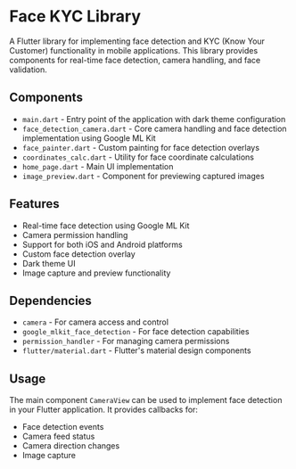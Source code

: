 # Face KYC Library

A Flutter library for implementing face detection and KYC (Know Your Customer) functionality in mobile applications. This library provides components for real-time face detection, camera handling, and face validation.

## Components

- `main.dart` - Entry point of the application with dark theme configuration
- `face_detection_camera.dart` - Core camera handling and face detection implementation using Google ML Kit
- `face_painter.dart` - Custom painting for face detection overlays
- `coordinates_calc.dart` - Utility for face coordinate calculations
- `home_page.dart` - Main UI implementation
- `image_preview.dart` - Component for previewing captured images

## Features

- Real-time face detection using Google ML Kit
- Camera permission handling
- Support for both iOS and Android platforms
- Custom face detection overlay
- Dark theme UI
- Image capture and preview functionality

## Dependencies

- `camera` - For camera access and control
- `google_mlkit_face_detection` - For face detection capabilities
- `permission_handler` - For managing camera permissions
- `flutter/material.dart` - Flutter's material design components

## Usage

The main component `CameraView` can be used to implement face detection in your Flutter application. It provides callbacks for:
- Face detection events
- Camera feed status
- Camera direction changes
- Image capture
